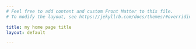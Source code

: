 ```yaml
---
# Feel free to add content and custom Front Matter to this file.
# To modify the layout, see https://jekyllrb.com/docs/themes/#overriding-theme-defaults

title: my home page title
layout: default

---
```

